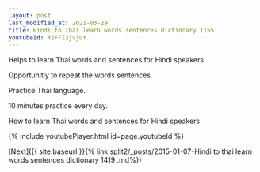 ```yaml
---
layout: post
last_modified_at: 2021-03-29
title: Hindi to Thai learn words sentences dictionary 1155 
youtubeId: R2FFI3jvjUY
---
```

 
 
Helps to learn Thai words and sentences for Hindi speakers.

Opportunitiy to repeat the words sentences. 

Practice Thai language. 
 
10 minutes practice every day. 
 
How to learn Thai words and sentences for Hindi speakers 
 
{% include youtubePlayer.html id=page.youtubeId %}
 
 
[Next]({{ site.baseurl }}{% link  split2/_posts/2015-01-07-Hindi to thai learn words sentences dictionary 1419 .md%})
 
